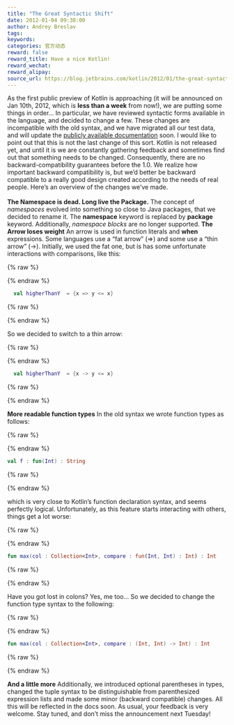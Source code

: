 ```yaml
---
title: "The Great Syntactic Shift"
date: 2012-01-04 09:38:00
author: Andrey Breslav
tags:
keywords:
categories: 官方动态
reward: false
reward_title: Have a nice Kotlin!
reward_wechat:
reward_alipay:
source_url: https://blog.jetbrains.com/kotlin/2012/01/the-great-syntactic-shift/
---
```


As the first public preview of Kotlin is approaching (it will be announced on Jan 10th, 2012, which is <strong>less than a week</strong> from now!), we are putting some things in order…
In particular, we have reviewed syntactic forms available in the language, and decided to change a few. These changes are incompatible with the old syntax, and we have migrated all our test data, and will update the  [publicly available documentation](http://jetbrains.com/kotlin)  soon.
I would like to point out that this is not the last change of this sort. Kotlin is not released yet, and until it is we are constantly gathering feedback and sometimes find out that something needs to be changed. Consequently, there are no backward-compatibility guarantees before the 1.0. We realize how important backward compatibility is, but we’d better be backward compatible to a really good design created according to the needs of real people.
Here’s an overview of the changes we’ve made.<br/>
<span id="more-291"></span><br/>
<strong>The Namespace is dead. Long live the Package.</strong>
The concept of <em>namespaces</em> evolved into something so close to Java packages, that we decided to rename it. The <strong>namespace</strong> keyword is replaced by <strong>package</strong> keyword. Additionally, <em>namespace blocks</em> are no longer supported.
<strong>The Arrow loses weight</strong>
An arrow is used in function literals and <strong>when</strong> expressions. Some languages use a “fat arrow” (=>) and some use a “thin arrow” (->). Initially, we used the fat one, but is has some unfortunate interactions with comparisons, like this:

{% raw %}
<p></p>
{% endraw %}

```kotlin
  val higherThanY  = {x => y <= x}
```

{% raw %}
<p></p>
{% endraw %}

So we decided to switch to a thin arrow:

{% raw %}
<p></p>
{% endraw %}

```kotlin
  val higherThanY  = {x -> y <= x}
```

{% raw %}
<p></p>
{% endraw %}

<strong>More readable function types</strong>
In the old syntax we wrote function types as follows:

{% raw %}
<p></p>
{% endraw %}

```kotlin
val f : fun(Int) : String
```

{% raw %}
<p></p>
{% endraw %}

which is very close to Kotlin’s function declaration syntax, and seems perfectly logical. Unfortunately, as this feature starts interacting with others, things get a lot worse:

{% raw %}
<p></p>
{% endraw %}

```kotlin
fun max(col : Collection<Int>, compare : fun(Int, Int) : Int) : Int
```

{% raw %}
<p></p>
{% endraw %}

Have you got lost in colons? Yes, me too…
So we decided to change the function type syntax to the following:

{% raw %}
<p></p>
{% endraw %}

```kotlin
fun max(col : Collection<Int>, compare : (Int, Int) -> Int) : Int
```

{% raw %}
<p></p>
{% endraw %}

<strong>And a little more</strong>
Additionally, we introduced optional parentheses in types, changed the tuple syntax to be distinguishable from parenthesized expression lists and made some minor (backward compatible) changes. All this will be reflected in the docs soon. As usual, your feedback is very welcome.
Stay tuned, and don’t miss the announcement next Tuesday!
